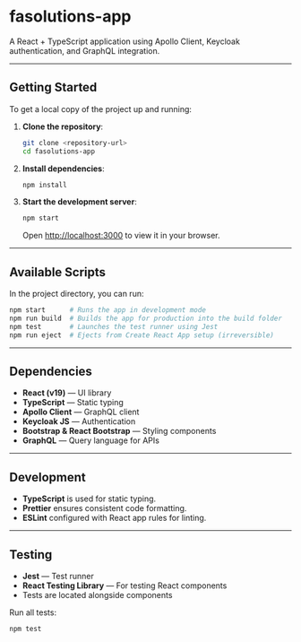 # fasolutions-app

A React + TypeScript application using Apollo Client, Keycloak authentication, and GraphQL integration.

---

## Getting Started

To get a local copy of the project up and running:

1. **Clone the repository**:
   ```bash
   git clone <repository-url>
   cd fasolutions-app
   ```

2. **Install dependencies**:
   ```bash
   npm install
   ```

3. **Start the development server**:
   ```bash
   npm start
   ```
   Open [http://localhost:3000](http://localhost:3000) to view it in your browser.

---

## Available Scripts

In the project directory, you can run:

```bash
npm start      # Runs the app in development mode
npm run build  # Builds the app for production into the build folder
npm test       # Launches the test runner using Jest
npm run eject  # Ejects from Create React App setup (irreversible)
```

---

## Dependencies

- **React (v19)** — UI library
- **TypeScript** — Static typing
- **Apollo Client** — GraphQL client
- **Keycloak JS** — Authentication
- **Bootstrap & React Bootstrap** — Styling components
- **GraphQL** — Query language for APIs

---

## Development

- **TypeScript** is used for static typing.
- **Prettier** ensures consistent code formatting.
- **ESLint** configured with React app rules for linting.

---

## Testing

- **Jest** — Test runner
- **React Testing Library** — For testing React components
- Tests are located alongside components

Run all tests:
```bash
npm test
```
